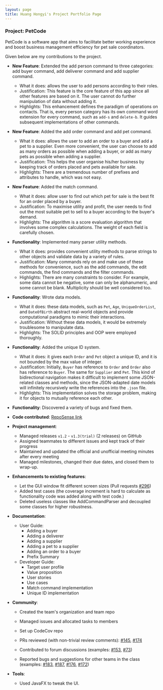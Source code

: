```yaml
---
layout: page
title: Huang Hongyi's Project Portfolio Page
---
```


### Project: PetCode

PetCode is a software app that aims to facilitate better working experience and boost business management efficiency for pet sale coordinators.

Given below are my contributions to the project.

* **New Feature**: Extended the add person command to three categories: add buyer command, add deliverer command and add
  supplier command.
  * What it does: allows the user to add persons according to their roles.
  * Justification: This feature is the core feature of this app since all other features are based on it. The user
    cannot do further manipulation of data without adding it.
  * Highlights: This enhancement defines the paradigm of operations on contacts. That is, every person category has its
    own command word extension for every command, such as `add-s` and `delete-b`. It guides subsequent implementations
    of other commands.

* **New Feature**: Added the add order command and add pet command.
  * What it does: allows the user to add an order to a buyer and add a pet to a supplier. Even more convenient, the user
    can choose to add as many orders as possible when adding a buyer, or add as many pets as possible when adding a
    supplier.
  * Justification: This helps the user organise his/her business by keeping track of orders placed and pets available
    for sale.
  * Highlights: There are a tremendous number of prefixes and attributes to handle, which was not easy.

* **New Feature**: Added the match command.
  * What it does: allow user to find out which pet for sale is the best fit for an order placed by a buyer.
  * Justification: To maximise utility and profit, the user needs to find out the most suitable pet to sell to a buyer
    according to the buyer's demand.
  * Highlights: The algorithm is a score evaluation algorithm that involves some complex calculations. The weight of
    each field is carefully chosen.

* **Functionality**: Implemented many parser utility methods.
  * What it does: provides convenient utility methods to parse strings to other objects and validate data by a variety
    of rules.
  * Justification: Many commands rely on and make use of these methods for convenience, such as the add commands, the
    edit commands, the find commands and the filter commands.
  * Highlights: There are many constraints to consider. For example, some data cannot be negative, some can only be
    alphanumeric, and some cannot be blank. Multiplicity should be well considered too.

* **Functionality**: Wrote data models.
  * What it does: these data models, such as `Pet`, `Age`, `UniqueOrderList`, and `DateOfBirth` abstract real-world
    objects and provide computational paradigms to mimic their interactions.
  * Justification: Without these data models, it would be extremely troublesome to manipulate data.
  * Highlights: The SOLID principles and OOP were employed thoroughly.

* **Functionality**: Added the unique ID system.
  * What it does: it gives each `Order` and `Pet` object a unique ID, and it is not bounded by the max value of integer.
  * Justification: Initially, `Buyer` has reference to `Order` and `Order` also has reference to `Buyer`. The same
    for `Supplier` and `Pet`. This kind of bidirectional navigation makes it difficult to implement some JSON-related
    classes and methods, since the JSON-adapted date models will infinitely recursively write the references into
    the `.json` file.
  * Highlights: This implementation solves the storage problem, making it for objects to mutually reference each other.

* **Functionality**: Discovered a variety of bugs and fixed them.
* **Code contributed**: [RepoSense link](https://nus-cs2103-ay2223s1.github.io/tp-dashboard/?search=&sort=totalCommits%20dsc&sortWithin=title&timeframe=commit&mergegroup=&groupSelect=groupByRepos&breakdown=true&checkedFileTypes=docs~functional-code~test-code~other&since=2022-09-16&tabOpen=true&tabType=zoom&zA=Hongyi6328&zR=AY2223S1-CS2103T-T09-2%2Ftp%5Bmaster%5D&zACS=215.92310030395137&zS=2022-09-16&zFS=&zU=2022-11-01&zMG=false&zFTF=commit&zFGS=groupByRepos&zFR=false)

* **Project management**:
    * Managed releases `v1.2` - `v1.3(trial)` (2 releases) on GitHub
    * Assigned teammates to different issues and kept track of their progress
    * Maintained and updated the official and unofficial meeting minutes after every meeting
    * Managed milestones, changed their due dates, and closed them to wrap-up.

* **Enhancements to existing features**:
    * Let the GUI window fit different screen sizes (Pull requests [\#296](https://github.com/AY2223S1-CS2103T-T09-2/tp/pull/296))
    * Added test cases (the coverage increment is hard to calculate as functionality code was added along with test code.)
    * Deleted useless classes like AddCommandParser and decoupled some classes for higher robustness.

* **Documentation**:
    * User Guide:
        * Adding a buyer
        * Adding a deliverer
        * Adding a supplier
        * Adding a pet to a supplier
        * Adding an order to a buyer
        * Prefix Summary
    * Developer Guide:
        * Target user profile
        * Value proposition
        * User stories
        * Use cases
        * Match command implementation
        * Unique ID implementation

* **Community**:
    * Created the team's organization and team repo
    * Managed issues and allocated tasks to members
    * Set up CodeCov repo

    * PRs reviewed (with non-trivial review comments): [\#145](https://github.com/AY2223S1-CS2103T-T09-2/tp/pull/145), [\#174](https://github.com/AY2223S1-CS2103T-T09-2/tp/pull/115)
    * Contributed to forum discussions (examples: [\#153](https://github.com/nus-cs2103-AY2223S1/forum/issues/153), [\#73](https://github.com/nus-cs2103-AY2223S1/forum/issues/73))
    * Reported bugs and suggestions for other teams in the class (examples: [\#183](https://github.com/AY2223S1-CS2103T-W17-3/tp/issues/183), [\#187](https://github.com/AY2223S1-CS2103T-W17-3/tp/issues/187), [\#176](https://github.com/AY2223S1-CS2103T-W17-3/tp/issues/176), [\#172](https://github.com/AY2223S1-CS2103T-W17-3/tp/issues/172))

* **Tools**:
    * Used JavaFX to tweak the UI.

